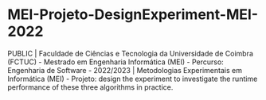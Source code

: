 # MEI-Projeto-DesignExperiment-MEI-2022
PUBLIC | Faculdade de Ciências e Tecnologia da Universidade de Coimbra (FCTUC) - Mestrado em Engenharia Informática (MEI) - Percurso: Engenharia de Software - 2022/2023 | Metodologias Experimentais em Informática (MEI) - Projeto: design the experiment to investigate the runtime performance of these three algorithms in practice.
